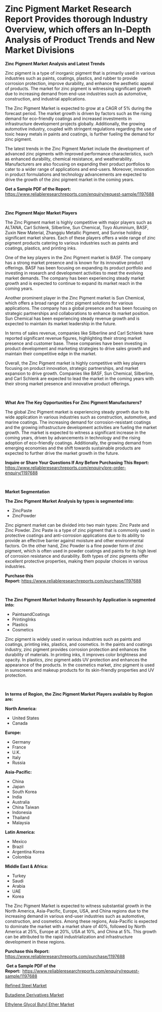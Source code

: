 <p><h1>Zinc Pigment Market Research Report Provides thorough Industry Overview, which offers an In-Depth Analysis of Product Trends and New Market Divisions</h1></p><p><strong>Zinc Pigment Market Analysis and Latest Trends</strong></p>
<p><p>Zinc pigment is a type of inorganic pigment that is primarily used in various industries such as paints, coatings, plastics, and rubber to provide corrosion protection, improve durability, and enhance the aesthetic appeal of products. The market for zinc pigment is witnessing significant growth due to increasing demand from end-use industries such as automotive, construction, and industrial applications.</p><p>The Zinc Pigment Market is expected to grow at a CAGR of 5% during the forecast period. The market growth is driven by factors such as the rising demand for eco-friendly coatings and increased investments in infrastructure development projects globally. Additionally, the growing automotive industry, coupled with stringent regulations regarding the use of toxic heavy metals in paints and coatings, is further fueling the demand for zinc pigment.</p><p>The latest trends in the Zinc Pigment Market include the development of advanced zinc pigments with improved performance characteristics, such as enhanced durability, chemical resistance, and weatherability. Manufacturers are also focusing on expanding their product portfolios to cater to a wider range of applications and end-users. Moreover, innovation in product formulations and technology advancements are expected to drive the growth of the zinc pigment market in the coming years.</p></p>
<p><strong>Get a Sample PDF of the Report:&nbsp;</strong> <a href="https://www.reliableresearchreports.com/enquiry/request-sample/1197688">https://www.reliableresearchreports.com/enquiry/request-sample/1197688</a></p>
<p>&nbsp;</p>
<p><strong>Zinc Pigment Major Market Players</strong></p>
<p><p>The Zinc Pigment market is highly competitive with major players such as ALTANA, Carl Schlenk, Silberline, Sun Chemical, Toyo Aluminium, BASF, Zuxin New Material, Zhangqiu Metallic Pigment, and Sunrise holding significant market shares. Each of these players offers a wide range of zinc pigment products catering to various industries such as paints and coatings, plastics, and printing inks.</p><p>One of the key players in the Zinc Pigment market is BASF. The company has a strong market presence and is known for its innovative product offerings. BASF has been focusing on expanding its product portfolio and investing in research and development activities to meet the evolving market demands. The company has been experiencing steady market growth and is expected to continue to expand its market reach in the coming years.</p><p>Another prominent player in the Zinc Pigment market is Sun Chemical, which offers a broad range of zinc pigment solutions for various applications. The company has a global presence and has been focusing on strategic partnerships and collaborations to enhance its market position. Sun Chemical has been experiencing steady revenue growth and is expected to maintain its market leadership in the future.</p><p>In terms of sales revenue, companies like Silberline and Carl Schlenk have reported significant revenue figures, highlighting their strong market presence and customer base. These companies have been investing in product development and marketing strategies to drive sales growth and maintain their competitive edge in the market.</p><p>Overall, the Zinc Pigment market is highly competitive with key players focusing on product innovation, strategic partnerships, and market expansion to drive growth. Companies like BASF, Sun Chemical, Silberline, and Carl Schlenk are expected to lead the market in the coming years with their strong market presence and innovative product offerings.</p></p>
<p>&nbsp;</p>
<p><strong>What Are The Key Opportunities For Zinc Pigment Manufacturers?</strong></p>
<p><p>The global Zinc Pigment market is experiencing steady growth due to its wide application in various industries such as construction, automotive, and marine coatings. The increasing demand for corrosion-resistant coatings and the growing infrastructure development activities are fueling the market growth. The market is expected to witness a significant increase in the coming years, driven by advancements in technology and the rising adoption of eco-friendly coatings. Additionally, the growing demand from emerging economies and the shift towards sustainable products are expected to further drive the market growth in the future.</p></p>
<p><strong>Inquire or Share Your Questions If Any Before Purchasing This Report:</strong> <a href="https://www.reliableresearchreports.com/enquiry/pre-order-enquiry/1197688">https://www.reliableresearchreports.com/enquiry/pre-order-enquiry/1197688</a></p>
<p>&nbsp;</p>
<p><strong>Market Segmentation</strong></p>
<p><strong>The Zinc Pigment Market Analysis by types is segmented into:</strong></p>
<p><ul><li>ZincPaste</li><li>ZincPowder</li></ul></p>
<p><p>Zinc pigment market can be divided into two main types: Zinc Paste and Zinc Powder. Zinc Paste is a type of zinc pigment that is commonly used in protective coatings and anti-corrosion applications due to its ability to provide an effective barrier against moisture and other environmental factors. On the other hand, Zinc Powder is a fine powder form of zinc pigment, which is often used in powder coatings and paints for its high level of corrosion resistance and durability. Both types of zinc pigments offer excellent protective properties, making them popular choices in various industries.</p></p>
<p><strong>Purchase this Report:&nbsp;</strong><a href="https://www.reliableresearchreports.com/purchase/1197688">https://www.reliableresearchreports.com/purchase/1197688</a></p>
<p>&nbsp;</p>
<p><strong>The Zinc Pigment Market Industry Research by Application is segmented into:</strong></p>
<p><ul><li>PaintsandCoatings</li><li>PrintingInks</li><li>Plastics</li><li>Cosmetics</li></ul></p>
<p><p>Zinc pigment is widely used in various industries such as paints and coatings, printing inks, plastics, and cosmetics. In the paints and coatings industry, zinc pigment provides corrosion protection and enhances the durability of materials. In printing inks, it improves color brightness and opacity. In plastics, zinc pigment adds UV protection and enhances the appearance of the products. In the cosmetics market, zinc pigment is used in sunscreens and makeup products for its skin-friendly properties and UV protection.</p></p>
<p>&nbsp;</p>
<p><strong>In terms of Region, the Zinc Pigment Market Players available by Region are:</strong></p>
<p>
    <p> <strong> North America: </strong>
        <ul>
            <li>United States</li>
            <li>Canada</li>
        </ul>
        </p> 
    <p> <strong> Europe: </strong>
        <ul>
            <li>Germany</li>
            <li>France</li>
            <li>U.K.</li>
            <li>Italy</li>
            <li>Russia</li>
        </ul>
        </p> 
    <p> <strong> Asia-Pacific: </strong>
        <ul>
            <li>China</li>
            <li>Japan</li>
            <li>South Korea</li>
            <li>India</li>
            <li>Australia</li>
            <li>China Taiwan</li>
            <li>Indonesia</li>
            <li>Thailand</li>
            <li>Malaysia</li>
        </ul>
        </p> 
    <p> <strong> Latin America: </strong>
        <ul>
            <li>Mexico</li>
            <li>Brazil</li>
            <li>Argentina Korea</li>
            <li>Colombia</li>
        </ul>
        </p> 
    <p> <strong> Middle East & Africa: </strong>
        <ul>
            <li>Turkey</li>
            <li>Saudi</li>
            <li>Arabia</li>
            <li>UAE</li>
            <li>Korea</li>
        </ul>
    </p>
    </p>
<p><p>The Zinc Pigment Market is expected to witness substantial growth in the North America, Asia-Pacific, Europe, USA, and China regions due to the increasing demand in various end-user industries such as automotive, construction, and cosmetics. Among these regions, Asia-Pacific is expected to dominate the market with a market share of 40%, followed by North America at 25%, Europe at 20%, USA at 10%, and China at 5%. This growth can be attributed to the rapid industrialization and infrastructure development in these regions.</p></p>
<p><strong>Purchase this Report: </strong><a href="https://www.reliableresearchreports.com/purchase/1197688">https://www.reliableresearchreports.com/purchase/1197688</a></p>
<p>&nbsp;<strong>Get a Sample PDF of the Report:&nbsp;&nbsp;</strong><a href="https://www.reliableresearchreports.com/enquiry/request-sample/1197688">https://www.reliableresearchreports.com/enquiry/request-sample/1197688</a></p>
<p><strong></strong></p>
<p><p><a href="https://github.com/Sarissaschmalingtr6fz2739/Market-Research-Report-List-1/blob/main/refined-steel-market.md">Refined Steel Market</a></p><p><a href="https://github.com/jodemen/Market-Research-Report-List-1/blob/main/butadiene-derivatives-market.md">Butadiene Derivatives Market</a></p><p><a href="https://github.com/jj19131/Market-Research-Report-List-1/blob/main/ethylene-glycol-butyl-ether-market.md">Ethylene Glycol Butyl Ether Market</a></p></p>